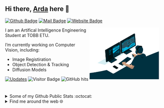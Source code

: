 ## Hi there, [Arda](https://github.com/ardaeerol) here 👋
[![Github Badge](https://img.shields.io/badge/-@Janspiry-181717?style=flat&logo=GitHub&logoColor=white)](https://github.com/Janspiry)
[![Mail Badge](https://img.shields.io/badge/-ardaerol.ai@gmail.com-c14438?style=flat&logo=Gmail&logoColor=white)](mailto:ardaerol.ai@gmail.com "Connect via Email")
[![Website Badge](https://img.shields.io/badge/-ardaeerol.github.io-5a5a5a?style=flat&logo=vercel&logoColor=white)](https://ardaeerol.github.io)

<a href="https://github.com/Janspiry/"><img alt="GIF" src="https://github.com/Janspiry/Janspiry/blob/main/code.gif?raw=true" align="right" height="170" /></a>

I am an Artifical Intelligence Engineering Student at TOBB ETU.

I’m currently working on Computer Vision, including: 
- Image Registiration
- Object Detection & Tracking
- Diffusion Models 

<a href="https://github.com/ardaeerol?tab=followers" target="_blank"><img alt="Updates" src="https://img.shields.io/badge/--000000?style=flat&logo=RSS&logoColor=white"></a>
![Visitor Badge](https://visitor-badge.laobi.icu/badge?page_id=Janspiry.Janspiry)
<img alt="GitHub hits" src="https://img.shields.io/github/last-commit/Janspiry/Janspiry?label=profile%20updated&style=flat&color=cfa81c">

#
<details>
<summary>
   Some of my Github Public Stats :octocat:
</summary><br>
<p>
    <img alt = "GitHub Stats" src="https://github-readme-stats.vercel.app/api?username=Janspiry&theme=tokyonight&show_icons=true&hide=issues">
</p>

   #
</details>

<details>
<summary>
   Find me around the web 🌐
</summary>  <br>
   
[![csdn Badge](https://img.shields.io/badge/-CSDN-f54e10?style=flat&logoColor=white)](https://blog.csdn.net/jianglw1)
[![cnblogs Badge](https://img.shields.io/badge/-CnBlogs-bd4087?style=flat&logoColor=white)](https://www.cnblogs.com/Janspiry)
<!-- [![LeetCode Badge](https://img.shields.io/badge/-LeetCode-FFA116?style=flat&logo=LeetCode&logoColor=white)](https://leetcode-cn.com/u/janspiry)
[![Codeforces Badge](https://img.shields.io/badge/-Codeforces-1F8ACB?style=flat&logo=Codeforces&logoColor=white)](http://codeforces.com/profile/Janspiry) -->
#
</details>

